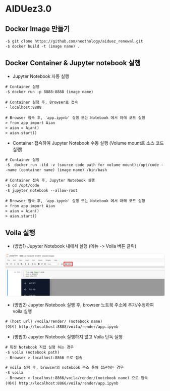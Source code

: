 # AIDUez3.0

## Docker Image 만들기

```console
-$ git clone https://github.com/neothology/aiduez_renewal.git
-$ docker build -t (image name) .  
```

## Docker Container & Jupyter notebook 실행

- Jupyter Notebook 자동 실행

```console
# Container 실행
-$ docker run -p 8888:8888 (image name)

# Container 실행 후, Browser로 접속
- localhost:8888

# Browser 접속 후, 'app.ipynb' 실행 또는 Notebook 에서 아래 코드 실행
> from app import Aian
> aian = Aian()
> aian.start()
```

- Container 접속하여 Jupyter Notebook 수동 실행 (Volume mount로 소스 코드 실행)

```console
# Container 실행
-$  docker run -itd -v (source code path for volume mount):/opt/code --name (container name) (image name) /bin/bash

# Container 접속 후, Jupyter Notebook 실행
-$ cd /opt/code
-$ jupyter notebook --allow-root

# Browser 접속 후, 'app.ipynb' 실행 또는 Notebook 에서 아래 코드 실행
> from app import Aian
> aian = Aian()
> aian.start()
```

## Voila 실행

- (방법1) Jupyter Notebook 내에서 실행 (메뉴 -> Voila 버튼 클릭)

 <img alt="Run Voila in notebook" src="assets/images/README_voila.png" style="border: 1px solid #eee; border-radius: 4px; box-shadow: 0 1px 2px 0 rgba(0, 0, 0, 0.05);">

- (방법2) Jupyter Notebook 실행 후, browser 노트북 주소에 추가/수정하여 voila 실행

```console
# (host url) /voila/render/ (notebook name)
(예시) http://localhost:8888/voila/render/app.ipynb
```

- (방법3) Jupyter Notebook 실행하지 않고 Voila 단독 실행

```console
# 특정 Notebook 직접 실행 하는 경우
-$ voila (notebook path)
- Browser > localhost:8866 으로 접속
```

```console
# voila 실행 후, browser의 notebook 주소 통해 접근하는 경우
-$ voila
- Browser > localhost:8866/voila/render/(notebook name) 으로 접속
(예시) http://localhost:8866/voila/render/app.ipynb

```